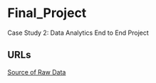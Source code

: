 # Final_Project
Case Study 2: Data Analytics End to End Project

## URLs

[Source of Raw Data](https://data.cityofnewyork.us/Health/DOHMH-New-York-City-Restaurant-Inspection-Results/43nn-pn8j/about_data)
